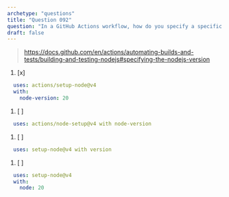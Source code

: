 ```yaml
---
archetype: "questions"
title: "Question 092"
question: "In a GitHub Actions workflow, how do you specify a specific version of Node.js to use in a job?"
draft: false
---
```



> https://docs.github.com/en/actions/automating-builds-and-tests/building-and-testing-nodejs#specifying-the-nodejs-version
1. [x] 
```yaml
  uses: actions/setup-node@v4
  with:
    node-version: 20
```
1. [ ] 
```yaml
  uses: actions/node-setup@v4 with node-version
```
1. [ ] 
```yaml
  uses: setup-node@v4 with version
```
1. [ ] 
```yaml
  uses: setup-node@v4
  with:
    node: 20
```
